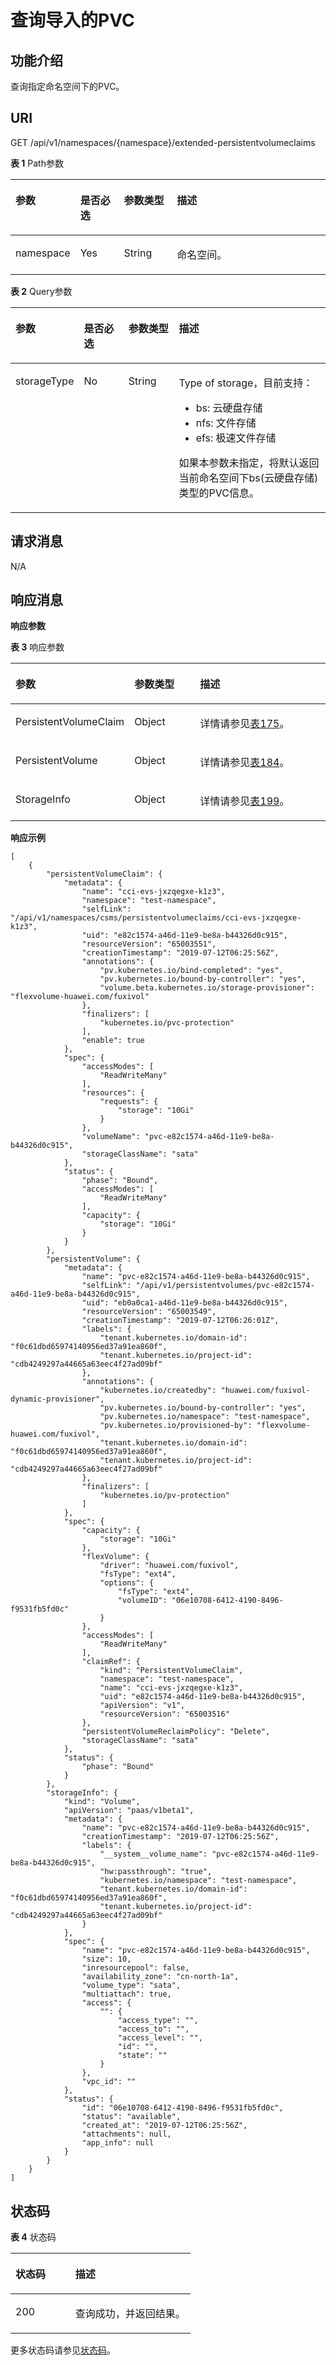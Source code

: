 # 查询导入的PVC<a name="cci_02_2022"></a>

## 功能介绍<a name="section54875957"></a>

查询指定命名空间下的PVC。

## URI<a name="section24121565"></a>

GET /api/v1/namespaces/\{namespace\}/extended-persistentvolumeclaims

**表 1**  Path参数

<a name="table16725372"></a>
<table><thead align="left"><tr id="row46809697"><th class="cellrowborder" valign="top" width="17.76%" id="mcps1.2.5.1.1"><p id="p33489078"><a name="p33489078"></a><a name="p33489078"></a>参数</p>
</th>
<th class="cellrowborder" valign="top" width="14.14%" id="mcps1.2.5.1.2"><p id="p28260775"><a name="p28260775"></a><a name="p28260775"></a>是否必选</p>
</th>
<th class="cellrowborder" valign="top" width="17.09%" id="mcps1.2.5.1.3"><p id="p980322612388"><a name="p980322612388"></a><a name="p980322612388"></a>参数类型</p>
</th>
<th class="cellrowborder" valign="top" width="51.01%" id="mcps1.2.5.1.4"><p id="p7421470"><a name="p7421470"></a><a name="p7421470"></a>描述</p>
</th>
</tr>
</thead>
<tbody><tr id="row64268160"><td class="cellrowborder" valign="top" width="17.76%" headers="mcps1.2.5.1.1 "><p id="p38338487"><a name="p38338487"></a><a name="p38338487"></a>namespace</p>
</td>
<td class="cellrowborder" valign="top" width="14.14%" headers="mcps1.2.5.1.2 "><p id="p18409771"><a name="p18409771"></a><a name="p18409771"></a>Yes</p>
</td>
<td class="cellrowborder" valign="top" width="17.09%" headers="mcps1.2.5.1.3 "><p id="p15803152673812"><a name="p15803152673812"></a><a name="p15803152673812"></a>String</p>
</td>
<td class="cellrowborder" valign="top" width="51.01%" headers="mcps1.2.5.1.4 "><p id="p14796483"><a name="p14796483"></a><a name="p14796483"></a>命名空间。</p>
</td>
</tr>
</tbody>
</table>

**表 2**  Query参数

<a name="table57664488"></a>
<table><thead align="left"><tr id="row28189627"><th class="cellrowborder" valign="top" width="17.630000000000003%" id="mcps1.2.5.1.1"><p id="p1658455"><a name="p1658455"></a><a name="p1658455"></a>参数</p>
</th>
<th class="cellrowborder" valign="top" width="14.829999999999998%" id="mcps1.2.5.1.2"><p id="p9490272"><a name="p9490272"></a><a name="p9490272"></a>是否必选</p>
</th>
<th class="cellrowborder" valign="top" width="16.400000000000002%" id="mcps1.2.5.1.3"><p id="p117163"><a name="p117163"></a><a name="p117163"></a>参数类型</p>
</th>
<th class="cellrowborder" valign="top" width="51.13999999999999%" id="mcps1.2.5.1.4"><p id="p30514590"><a name="p30514590"></a><a name="p30514590"></a>描述</p>
</th>
</tr>
</thead>
<tbody><tr id="row55762700"><td class="cellrowborder" valign="top" width="17.630000000000003%" headers="mcps1.2.5.1.1 "><p id="p20484818"><a name="p20484818"></a><a name="p20484818"></a>storageType</p>
</td>
<td class="cellrowborder" valign="top" width="14.829999999999998%" headers="mcps1.2.5.1.2 "><p id="p48948360"><a name="p48948360"></a><a name="p48948360"></a>No</p>
</td>
<td class="cellrowborder" valign="top" width="16.400000000000002%" headers="mcps1.2.5.1.3 "><p id="p48657561"><a name="p48657561"></a><a name="p48657561"></a>String</p>
</td>
<td class="cellrowborder" valign="top" width="51.13999999999999%" headers="mcps1.2.5.1.4 "><p id="p5394248"><a name="p5394248"></a><a name="p5394248"></a>Type of storage，目前支持：</p>
<a name="ul19102811391"></a><a name="ul19102811391"></a><ul id="ul19102811391"><li>bs: 云硬盘存储</li><li>nfs: 文件存储</li><li>efs:  极速文件存储</li></ul>
<p id="p18837145012488"><a name="p18837145012488"></a><a name="p18837145012488"></a>如果本参数未指定，将默认返回当前命名空间下bs(云硬盘存储)类型的PVC信息。</p>
</td>
</tr>
</tbody>
</table>

## 请求消息<a name="section15767494"></a>

N/A

## 响应消息<a name="section7689721"></a>

**响应参数**

**表 3**  响应参数

<a name="table52727095"></a>
<table><thead align="left"><tr id="row34322009"><th class="cellrowborder" valign="top" width="19.72%" id="mcps1.2.4.1.1"><p id="p28619382"><a name="p28619382"></a><a name="p28619382"></a>参数</p>
</th>
<th class="cellrowborder" valign="top" width="24.72%" id="mcps1.2.4.1.2"><p id="p36468595"><a name="p36468595"></a><a name="p36468595"></a>参数类型</p>
</th>
<th class="cellrowborder" valign="top" width="55.559999999999995%" id="mcps1.2.4.1.3"><p id="p1166200"><a name="p1166200"></a><a name="p1166200"></a>描述</p>
</th>
</tr>
</thead>
<tbody><tr id="row27353390"><td class="cellrowborder" valign="top" width="19.72%" headers="mcps1.2.4.1.1 "><p id="p1032124"><a name="p1032124"></a><a name="p1032124"></a>PersistentVolumeClaim</p>
</td>
<td class="cellrowborder" valign="top" width="24.72%" headers="mcps1.2.4.1.2 "><p id="p16493259"><a name="p16493259"></a><a name="p16493259"></a>Object</p>
</td>
<td class="cellrowborder" valign="top" width="55.559999999999995%" headers="mcps1.2.4.1.3 "><p id="p60885635"><a name="p60885635"></a><a name="p60885635"></a>详情请参见<a href="数据结构.md#table37685299">表175</a>。</p>
</td>
</tr>
<tr id="row11099805"><td class="cellrowborder" valign="top" width="19.72%" headers="mcps1.2.4.1.1 "><p id="p26669028"><a name="p26669028"></a><a name="p26669028"></a>PersistentVolume</p>
</td>
<td class="cellrowborder" valign="top" width="24.72%" headers="mcps1.2.4.1.2 "><p id="p536765711525"><a name="p536765711525"></a><a name="p536765711525"></a>Object</p>
</td>
<td class="cellrowborder" valign="top" width="55.559999999999995%" headers="mcps1.2.4.1.3 "><p id="p22689808"><a name="p22689808"></a><a name="p22689808"></a>详情请参见<a href="数据结构.md#table24845910">表184</a>。</p>
</td>
</tr>
<tr id="row2881685"><td class="cellrowborder" valign="top" width="19.72%" headers="mcps1.2.4.1.1 "><p id="p32089967"><a name="p32089967"></a><a name="p32089967"></a>StorageInfo</p>
</td>
<td class="cellrowborder" valign="top" width="24.72%" headers="mcps1.2.4.1.2 "><p id="p445425712528"><a name="p445425712528"></a><a name="p445425712528"></a>Object</p>
</td>
<td class="cellrowborder" valign="top" width="55.559999999999995%" headers="mcps1.2.4.1.3 "><p id="p21772565"><a name="p21772565"></a><a name="p21772565"></a>详情请参见<a href="数据结构.md#table60569775">表199</a>。</p>
</td>
</tr>
</tbody>
</table>

**响应示例**

```
[
    {
        "persistentVolumeClaim": {
            "metadata": {
                "name": "cci-evs-jxzqegxe-k1z3",
                "namespace": "test-namespace",
                "selfLink": "/api/v1/namespaces/csms/persistentvolumeclaims/cci-evs-jxzqegxe-k1z3",
                "uid": "e82c1574-a46d-11e9-be8a-b44326d0c915",
                "resourceVersion": "65003551",
                "creationTimestamp": "2019-07-12T06:25:56Z",
                "annotations": {
                    "pv.kubernetes.io/bind-completed": "yes",
                    "pv.kubernetes.io/bound-by-controller": "yes",
                    "volume.beta.kubernetes.io/storage-provisioner": "flexvolume-huawei.com/fuxivol"
                },
                "finalizers": [
                    "kubernetes.io/pvc-protection"
                ],
                "enable": true
            },
            "spec": {
                "accessModes": [
                    "ReadWriteMany"
                ],
                "resources": {
                    "requests": {
                        "storage": "10Gi"
                    }
                },
                "volumeName": "pvc-e82c1574-a46d-11e9-be8a-b44326d0c915",
                "storageClassName": "sata"
            },
            "status": {
                "phase": "Bound",
                "accessModes": [
                    "ReadWriteMany"
                ],
                "capacity": {
                    "storage": "10Gi"
                }
            }
        },
        "persistentVolume": {
            "metadata": {
                "name": "pvc-e82c1574-a46d-11e9-be8a-b44326d0c915",
                "selfLink": "/api/v1/persistentvolumes/pvc-e82c1574-a46d-11e9-be8a-b44326d0c915",
                "uid": "eb0a0ca1-a46d-11e9-be8a-b44326d0c915",
                "resourceVersion": "65003549",
                "creationTimestamp": "2019-07-12T06:26:01Z",
                "labels": {
                    "tenant.kubernetes.io/domain-id": "f0c61dbd65974140956ed37a91ea860f",
                    "tenant.kubernetes.io/project-id": "cdb4249297a44665a63eec4f27ad09bf"
                },
                "annotations": {
                    "kubernetes.io/createdby": "huawei.com/fuxivol-dynamic-provisioner",
                    "pv.kubernetes.io/bound-by-controller": "yes",
                    "pv.kubernetes.io/namespace": "test-namespace",
                    "pv.kubernetes.io/provisioned-by": "flexvolume-huawei.com/fuxivol",
                    "tenant.kubernetes.io/domain-id": "f0c61dbd65974140956ed37a91ea860f",
                    "tenant.kubernetes.io/project-id": "cdb4249297a44665a63eec4f27ad09bf"
                },
                "finalizers": [
                    "kubernetes.io/pv-protection"
                ]
            },
            "spec": {
                "capacity": {
                    "storage": "10Gi"
                },
                "flexVolume": {
                    "driver": "huawei.com/fuxivol",
                    "fsType": "ext4",
                    "options": {
                        "fsType": "ext4",
                        "volumeID": "06e10708-6412-4190-8496-f9531fb5fd0c"
                    }
                },
                "accessModes": [
                    "ReadWriteMany"
                ],
                "claimRef": {
                    "kind": "PersistentVolumeClaim",
                    "namespace": "test-namespace",
                    "name": "cci-evs-jxzqegxe-k1z3",
                    "uid": "e82c1574-a46d-11e9-be8a-b44326d0c915",
                    "apiVersion": "v1",
                    "resourceVersion": "65003516"
                },
                "persistentVolumeReclaimPolicy": "Delete",
                "storageClassName": "sata"
            },
            "status": {
                "phase": "Bound"
            }
        },
        "storageInfo": {
            "kind": "Volume",
            "apiVersion": "paas/v1beta1",
            "metadata": {
                "name": "pvc-e82c1574-a46d-11e9-be8a-b44326d0c915",
                "creationTimestamp": "2019-07-12T06:25:56Z",
                "labels": {
                    "__system__volume_name": "pvc-e82c1574-a46d-11e9-be8a-b44326d0c915",
                    "hw:passthrough": "true",
                    "kubernetes.io/namespace": "test-namespace",
                    "tenant.kubernetes.io/domain-id": "f0c61dbd65974140956ed37a91ea860f",
                    "tenant.kubernetes.io/project-id": "cdb4249297a44665a63eec4f27ad09bf"
                }
            },
            "spec": {
                "name": "pvc-e82c1574-a46d-11e9-be8a-b44326d0c915",
                "size": 10,
                "inresourcepool": false,
                "availability_zone": "cn-north-1a",
                "volume_type": "sata",
                "multiattach": true,
                "access": {
                    "": {
                        "access_type": "",
                        "access_to": "",
                        "access_level": "",
                        "id": "",
                        "state": ""
                    }
                },
                "vpc_id": ""
            },
            "status": {
                "id": "06e10708-6412-4190-8496-f9531fb5fd0c",
                "status": "available",
                "created_at": "2019-07-12T06:25:56Z",
                "attachments": null,
                "app_info": null
            }
        }
    }
]
```

## 状态码<a name="section2098632"></a>

**表 4**  状态码

<a name="table51313205"></a>
<table><thead align="left"><tr id="row28244554"><th class="cellrowborder" valign="top" width="33.25%" id="mcps1.2.3.1.1"><p id="p6107551"><a name="p6107551"></a><a name="p6107551"></a>状态码</p>
</th>
<th class="cellrowborder" valign="top" width="66.75%" id="mcps1.2.3.1.2"><p id="p24949608"><a name="p24949608"></a><a name="p24949608"></a>描述</p>
</th>
</tr>
</thead>
<tbody><tr id="row7652366"><td class="cellrowborder" valign="top" width="33.25%" headers="mcps1.2.3.1.1 "><p id="p15861880"><a name="p15861880"></a><a name="p15861880"></a>200</p>
</td>
<td class="cellrowborder" valign="top" width="66.75%" headers="mcps1.2.3.1.2 "><p id="p9743886"><a name="p9743886"></a><a name="p9743886"></a>查询成功，并返回结果。</p>
</td>
</tr>
</tbody>
</table>

更多状态码请参见[状态码](状态码.md)。

